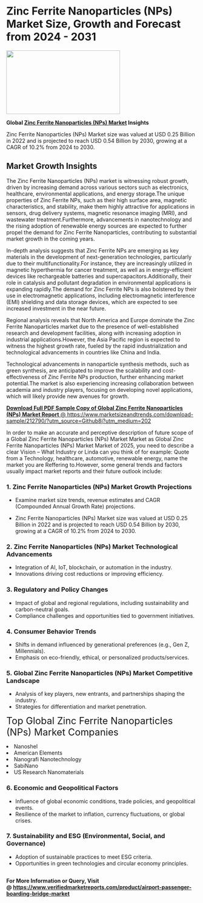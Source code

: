 <H1>Zinc Ferrite Nanoparticles (NPs) Market Size, Growth and Forecast from 2024 - 2031</H1><img class="aligncenter size-medium wp-image-584254" src="https://thirdeyenews.in/wp-content/uploads/2024/09/Global-Market-Research-300x168.jpeg" alt="" width="300" height="168" /><p><strong>Global&nbsp;<a href="https://www.marketsizeandtrends.com/download-sample/212790/?utm_source=Github8j?utm_medium=202">Zinc Ferrite Nanoparticles (NPs) Market</a> Insights</strong></p><p>Zinc Ferrite Nanoparticles (NPs) Market size was valued at USD 0.25 Billion in 2022 and is projected to reach USD 0.54 Billion by 2030, growing at a CAGR of 10.2% from 2024 to 2030.</p><p><h2>Market Growth Insights</h2> <p>The Zinc Ferrite Nanoparticles (NPs) market is witnessing robust growth, driven by increasing demand across various sectors such as electronics, healthcare, environmental applications, and energy storage.The unique properties of Zinc Ferrite NPs, such as their high surface area, magnetic characteristics, and stability, make them highly attractive for applications in sensors, drug delivery systems, magnetic resonance imaging (MRI), and wastewater treatment.Furthermore, advancements in nanotechnology and the rising adoption of renewable energy sources are expected to further propel the demand for Zinc Ferrite Nanoparticles, contributing to substantial market growth in the coming years.</p> <p><a href="#"></a></p> <p>In-depth analysis suggests that Zinc Ferrite NPs are emerging as key materials in the development of next-generation technologies, particularly due to their multifunctionality.For instance, they are increasingly utilized in magnetic hyperthermia for cancer treatment, as well as in energy-efficient devices like rechargeable batteries and supercapacitors.Additionally, their role in catalysis and pollutant degradation in environmental applications is expanding rapidly.The demand for Zinc Ferrite NPs is also bolstered by their use in electromagnetic applications, including electromagnetic interference (EMI) shielding and data storage devices, which are expected to see increased investment in the near future.</p> <p>Regional analysis reveals that North America and Europe dominate the Zinc Ferrite Nanoparticles market due to the presence of well-established research and development facilities, along with increasing adoption in industrial applications.However, the Asia Pacific region is expected to witness the highest growth rate, fueled by the rapid industrialization and technological advancements in countries like China and India.</p> <p>Technological advancements in nanoparticle synthesis methods, such as green synthesis, are anticipated to improve the scalability and cost-effectiveness of Zinc Ferrite NPs production, further enhancing market potential.The market is also experiencing increasing collaboration between academia and industry players, focusing on developing novel applications, which will likely provide new avenues for growth.</p> <p><a href="#"></p><p><span class=""><strong>Download Full PDF Sample Copy of Global Zinc Ferrite Nanoparticles (NPs) Market Report</strong> @ <a href="https://www.marketsizeandtrends.com/download-sample/212790/?utm_source=Github8j?utm_medium=202" target="_blank">https://www.marketsizeandtrends.com/download-sample/212790/?utm_source=Github8j?utm_medium=202</a></span></p><p>In order to make an accurate and perceptive description of future scope of a Global&nbsp;Zinc Ferrite Nanoparticles (NPs) Market Market as Global&nbsp;Zinc Ferrite Nanoparticles (NPs) Market Market of 2025, you need to describe a clear Vision &ndash; What Industry or Linda can you think of for example: Quote from a Technology, healthcare, automotive, renewable energy, name the market you are Reffering to.However, some general trends and factors usually impact market reports and their future outlook include:</p><h3>1.&nbsp;<strong>Zinc Ferrite Nanoparticles (NPs) Market Growth Projections</strong></h3><ul><li>Examine market size trends, revenue estimates and CAGR (Compounded Annual Growth Rate) projections.</li><li><p>Zinc Ferrite Nanoparticles (NPs) Market size was valued at USD 0.25 Billion in 2022 and is projected to reach USD 0.54 Billion by 2030, growing at a CAGR of 10.2% from 2024 to 2030.</p></li></ul><h3>2.&nbsp;<strong>Zinc Ferrite Nanoparticles (NPs) Market Technological Advancements</strong></h3><ul><li>Integration of AI, IoT, blockchain, or automation in the industry.</li><li>Innovations driving cost reductions or improving efficiency.</li></ul><h3>3.&nbsp;<strong>Regulatory and Policy Changes</strong></h3><ul><li>Impact of global and regional regulations, including sustainability and carbon-neutral goals.</li><li>Compliance challenges and opportunities tied to government initiatives.</li></ul><h3>4.&nbsp;<strong>Consumer Behavior Trends</strong></h3><ul><li>Shifts in demand influenced by generational preferences (e.g., Gen Z, Millennials).</li><li>Emphasis on eco-friendly, ethical, or personalized products/services.</li></ul><h3>5.&nbsp;<strong>Global Zinc Ferrite Nanoparticles (NPs) Market Competitive Landscape</strong></h3><ul><li>Analysis of key players, new entrants, and partnerships shaping the industry.</li><li>Strategies for differentiation and market penetration.</li></ul><p data-pm-slice="1 1 []"><span style="color: inherit; font-family: inherit; font-size: 25px;">Top Global Zinc Ferrite Nanoparticles (NPs) Market Companies</span></p><div class="" data-test-id=""><p><li>Nanoshel</li><li> American Elements</li><li> Nanografi Nanotechnology</li><li> SabiNano</li><li> US Research Nanomaterials</li></p></div><h3>6.&nbsp;<strong>Economic and Geopolitical Factors</strong></h3><ul><li>Influence of global economic conditions, trade policies, and geopolitical events.</li><li>Resilience of the market to inflation, currency fluctuations, or global crises.</li></ul><h3>7.&nbsp;<strong>Sustainability and ESG (Environmental, Social, and Governance)</strong></h3><ul><li>Adoption of sustainable practices to meet ESG criteria.</li><li>Opportunities in green technologies and circular economy principles.</li></ul><h2><strong style="font-size: 14px;">For More Information or Query, Visit @&nbsp;</strong><a style="background-color: #ffffff; font-size: 14px;" href="https://www.marketsizeandtrends.com/report/zinc-ferrite-nanoparticles-nps-market/" target="_blank">https://www.verifiedmarketreports.com/product/airport-passenger-boarding-bridge-market</a></h2>